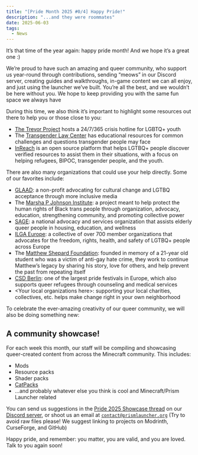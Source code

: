 ```yaml
---
title: "[Pride Month 2025 #0/4] Happy Pride!"
description: "...and they were roommates"
date: 2025-06-03
tags:
  - News
---
```


It’s that time of the year again: happy pride month! And we hope it’s a great one :)

We’re proud to have such an amazing and queer community, who support us year-round through contributions, sending “meows” in our Discord server, creating guides and walkthroughs, in-game content we can all enjoy, and just using the launcher we’ve built. You’re all the best, and we wouldn’t be here without you. We hope to keep providing you with the same fun space we always have

During this time, we also think it’s important to highlight some resources out there to help you or those close to you:

- [The Trevor Project](https://www.thetrevorproject.org/get-help/) hosts a 24/7/365 crisis hotline for LGBTQ+ youth
- The [Transgender Law Center](https://transgenderlawcenter.org/resources/) has educational resources for common challenges and questions transgender people may face
- [InReach](https://inreach.org/) is an open source platform that helps LGTBQ+ people discover verified resources to assist them in their situations, with a focus on helping refugees, BIPOC, transgender people, and the youth.

There are also many organizations that could use your help directly. Some of our favorites include:

- [GLAAD](https://glaad.org/): a non-profit advocating for cultural change and LGTBQ acceptance through more inclusive media
- The [Marsha P Johnson Institute](https://marshap.org): a project meant to help protect the human rights of Black trans people through organization, advocacy, education, strengthening community, and promoting collective power
- [SAGE](https://www.sageusa.org/): a national advocacy and services organization that assists elderly queer people in housing, education, and wellness
- [ILGA Europe](https://www.ilga-europe.org/): a collective of over 700 member organizations that advocates for the freedom, rights, health, and safety of LGTBQ+ people across Europe
- The [Matthew Shepard Foundation](https://www.matthewshepard.org/): founded in memory of a 21-year old student who was a victim of anti-gay hate crime, they work to continue Matthew’s legacy by sharing his story, love for others, and help prevent the past from repeating itself
- [CSD Berlin](https://csd-berlin.de/en): one of the largest pride festivals in Europe, which also supports queer refugees through counseling and medical services
- \<Your local organizations here\>: supporting your local charities, collectives, etc. helps make change right in your own neighborhood

To celebrate the ever-amazing creativity of our queer community, we will also be doing something new:

## A community showcase!

For each week this month, our staff will be compiling and showcasing queer-created content from across the Minecraft community. This includes:

- Mods
- Resource packs
- Shader packs
- [CatPacks](/wiki/getting-started/catpacks/)
- …and probably whatever else you think is cool and Minecraft/Prism Launcher related

You can send us suggestions in the [Pride 2025 Showcase thread](https://discord.com/channels/1031648380885147709/1379576393234649128) on our [Discord server](https://discord.gg/ArX2nafFz2), or shoot us an email at [`contact@prismlauncher.org`](mailto:contact@prismlauncher.org) (Try to avoid raw files please! We suggest linking to projects on Modrinth, CurseForge, and GitHub)

Happy pride, and remember: you matter, you are valid, and you are loved.
Talk to you again soon!
